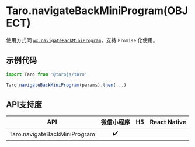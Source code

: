 # Taro.navigateBackMiniProgram(OBJECT)

使用方式同 [`wx.navigateBackMiniProgram`](https://developers.weixin.qq.com/miniprogram/dev/api/wx.navigateBackMiniProgram.html)，支持 `Promise` 化使用。

## 示例代码

```jsx
import Taro from '@tarojs/taro'

Taro.navigateBackMiniProgram(params).then(...)
```

## API支持度

|             API              | 微信小程序 |  H5  | React Native |
| :--------------------------: | :--------: | :--: | :----------: |
| Taro.navigateBackMiniProgram |     ✔️      |      |              |